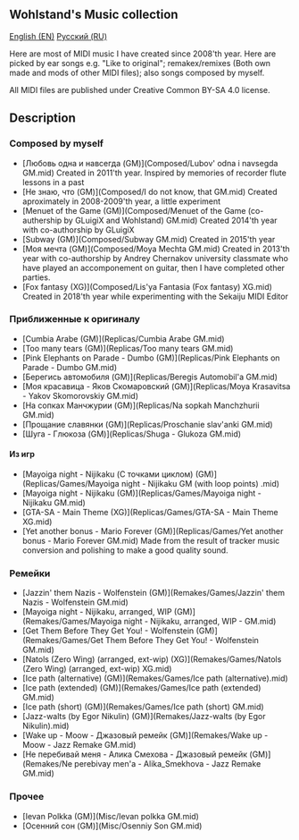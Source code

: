 ## Wohlstand's Music collection

[English (EN)](README.md) [Русский (RU)](README.RU.md)

Here are most of MIDI music I have created since 2008'th year. Here are picked
by ear songs e.g. "Like to original"; remakex/remixes (Both own made and mods
of other MIDI files); also songs composed by myself.

All MIDI files are published under Creative Common BY-SA 4.0 license.

## Description

### Composed by myself
* [Любовь одна и навсегда (GM)](Composed/Lubov' odna i navsegda GM.mid)
    Created in 2011'th year. Inspired by memories of recorder flute lessons in a past
* [Не знаю, что (GM)](Composed/I do not know, that GM.mid)
    Created aproximately in 2008-2009'th year, a little experiment
* [Menuet of the Game (GM)](Composed/Menuet of the Game (co-authership by GLuigiX and Wohlstand) GM.mid)
    Created  2014'th year with co-authorship by GLuigiX
* [Subway (GM)](Composed/Subway GM.mid)
    Created in 2015'th year
* [Моя мечта (GM)](Composed/Moya Mechta GM.mid)
    Created in 2013'th year with co-authorship by Andrey Chernakov university classmate
    who have played an accomponement on guitar, then I have completed other parties.
* [Fox fantasy (XG)](Composed/Lis'ya Fantasia (Fox fantasy) XG.mid)
    Created in 2018'th year while experimenting with the Sekaiju MIDI Editor

### Приближенные к оригиналу
* [Cumbia Arabe (GM)](Replicas/Cumbia Arabe GM.mid)
* [Too many tears (GM)](Replicas/Too many tears GM.mid)
* [Pink Elephants on Parade - Dumbo (GM)](Replicas/Pink Elephants on Parade - Dumbo GM.mid)
* [Берегись автомобиля (GM)](Replicas/Beregis Automobil'a GM.mid)
* [Моя красавица - Яков Скомаровский (GM)](Replicas/Moya Krasavitsa - Yakov Skomorovskiy GM.mid)
* [На сопках Манчжурии (GM)](Replicas/Na sopkah Manchzhurii GM.mid)
* [Прощание славянки (GM)](Replicas/Proschanie slav'anki GM.mid)
* [Шуга - Глюкоза (GM)](Replicas/Shuga - Glukoza GM.mid)
#### Из игр
* [Mayoiga night - Nijikaku (С точками циклом) (GM)](Replicas/Games/Mayoiga night - Nijikaku GM (with loop points) .mid)
* [Mayoiga night - Nijikaku (GM)](Replicas/Games/Mayoiga night - Nijikaku GM.mid)
* [GTA-SA - Main Theme (XG)](Replicas/Games/GTA-SA - Main Theme XG.mid)
* [Yet another bonus - Mario Forever (GM)](Replicas/Games/Yet another bonus - Mario Forever GM.mid)
    Made from the result of tracker music conversion and polishing to make a good quality sound.

### Ремейки
* [Jazzin' them Nazis - Wolfenstein (GM)](Remakes/Games/Jazzin' them Nazis - Wolfenstein GM.mid)
* [Mayoiga night - Nijikaku, arranged, WIP (GM)](Remakes/Games/Mayoiga night - Nijikaku, arranged, WIP - GM.mid)
* [Get Them Before They Get You! - Wolfenstein (GM)](Remakes/Games/Get Them Before They Get You! - Wolfenstein GM.mid)
* [Natols (Zero Wing) (arranged, ext-wip) (XG)](Remakes/Games/Natols (Zero Wing) (arranged, ext-wip) XG.mid)
* [Ice path (alternative) (GM)](Remakes/Games/Ice path (alternative).mid)
* [Ice path (extended) (GM)](Remakes/Games/Ice path (extended) GM.mid)
* [Ice path (short) (GM)](Remakes/Games/Ice path (short) GM.mid)
* [Jazz-walts (by Egor Nikulin) (GM)](Remakes/Jazz-walts (by Egor Nikulin).mid)
* [Wake up - Moow - Джазовый ремейк (GM)](Remakes/Wake up - Moow - Jazz Remake GM.mid)
* [Не перебивай меня - Алика Смехова - Джазовый ремейк (GM)](Remakes/Ne perebivay men'a - Alika_Smekhova - Jazz Remake GM.mid)

### Прочее
* [Ievan Polkka (GM)](Misc/Ievan polkka GM.mid)
* [Осенний сон (GM)](Misc/Osenniy Son GM.mid)

